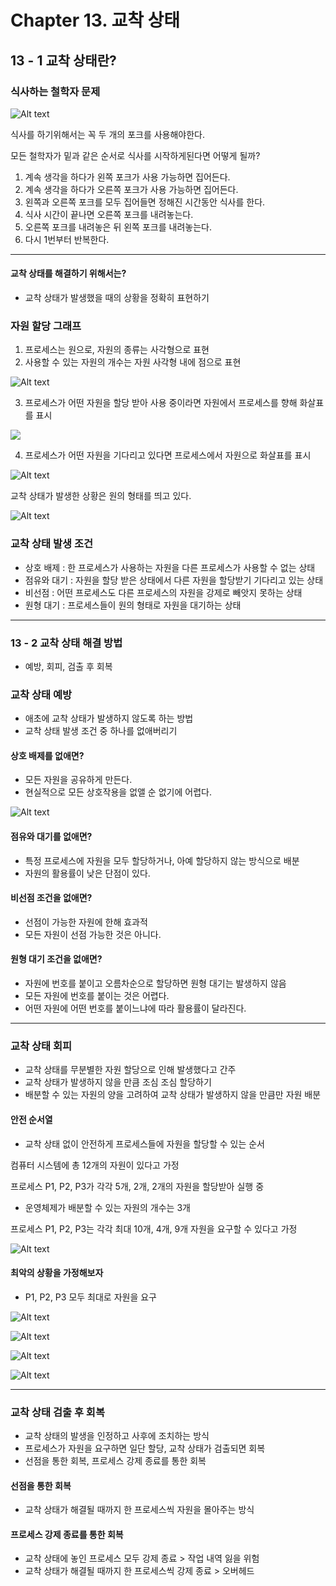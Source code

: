 # Chapter 13. 교착 상태

## 13 - 1 교착 상태란?

### 식사하는 철학자 문제
![Alt text](images8/05.교착상태해결방법-0.png)

식사를 하기위해서는 꼭 두 개의 포크를 사용해야한다.

모든 철학자가 밑과 같은 순서로 식사를 시작하게된다면 어떻게 될까?

1. 계속 생각을 하다가 왼쪽 포크가 사용 가능하면 집어든다.
2. 계속 생각을 하다가 오른쪽 포크가 사용 가능하면 집어든다.
3. 왼쪽과 오른쪽 포크를 모두 집어들면 정해진 시간동안 식사를 한다.
4. 식사 시간이 끝나면 오른쪽 포크를 내려놓는다.
5. 오른쪽 포크를 내려놓은 뒤 왼쪽 포크를 내려놓는다.
6. 다시 1번부터 반복한다.

<hr>

#### 교착 상태를 해결하기 위해서는?
- 교착 상태가 발생했을 때의 상황을 정확히 표현하기

### 자원 할당 그래프

1. 프로세스는 원으로, 자원의 종류는 사각형으로 표현
2. 사용할 수 있는 자원의 개수는 자원 사각형 내에 점으로 표현

![Alt text](images8/05.교착상태해결방법-4.png)

3. 프로세스가 어떤 자원을 할당 받아 사용 중이라면 자원에서 프로세스를 향해 화살표를 표시

![](images8/05.교착상태해결방법-5.png)

4. 프로세스가 어떤 자원을 기다리고 있다면 프로세스에서 자원으로 화살표를 표시

![Alt text](images8/05.교착상태해결방법-6.png)


교착 상태가 발생한 상황은 원의 형태를 띄고 있다.

![Alt text](images8/05.교착상태해결방법-7.png)

### 교착 상태 발생 조건
- 상호 배제 : 한 프로세스가 사용하는 자원을 다른 프로세스가 사용할 수 없는 상태
- 점유와 대기 : 자원을 할당 받은 상태에서 다른 자원을 할당받기 기다리고 있는 상태
- 비선점 : 어떤 프로세스도 다른 프로세스의 자원을 강제로 빼앗지 못하는 상태
- 원형 대기 : 프로세스들이 원의 형태로 자원을 대기하는 상태

<hr>

### 13 - 2 교착 상태 해결 방법

- 예방, 회피, 검출 후 회복

### 교착 상태 예방
- 애초에 교착 상태가 발생하지 않도록 하는 방법
- 교착 상태 발생 조건 중 하나를 없애버리기


#### 상호 배제를 없애면?
- 모든 자원을 공유하게 만든다.
- 현실적으로 모든 상호작용을 없앨 순 없기에 어렵다.

![Alt text](images8/05.교착상태해결방법-8.png)

#### 점유와 대기를 없애면?
- 특정 프로세스에 자원을 모두 할당하거나, 아예 할당하지 않는 방식으로 배분
- 자원의 활용률이 낮은 단점이 있다.

#### 비선점 조건을 없애면?
- 선점이 가능한 자원에 한해 효과적
- 모든 자원이 선점 가능한 것은 아니다.

#### 원형 대기 조건을 없애면?
- 자원에 번호를 붙이고 오름차순으로 할당하면 원형 대기는 발생하지 않음
- 모든 자원에 번호를 붙이는 것은 어렵다.
- 어떤 자원에 어떤 번호를 붙이느냐에 따라 활용률이 달라진다.

<hr>

### 교착 상태 회피
- 교착 상태를 무분별한 자원 할당으로 인해 발생했다고 간주
- 교착 상태가 발생하지 않을 만큼 조심 조심 할당하기
- 배분할 수 있는 자원의 양을 고려하여 교착 상태가 발생하지 않을 만큼만 자원 배분

#### 안전 순서열
- 교착 상태 없이 안전하게 프로세스들에 자원을 할당할 수 있는 순서

컴퓨터 시스템에 총 12개의 자원이 있다고 가정

프로세스 P1, P2, P3가 각각 5개, 2개, 2개의 자원을 할당받아 실행 중
- 운영체제가 배분할 수 있는 자원의 개수는 3개

프로세스 P1, P2, P3는 각각 최대 10개, 4개, 9개 자원을 요구할 수 있다고 가정

![Alt text](images8/05.교착상태해결방법-9.png)

#### 최악의 상황을 가정해보자
- P1, P2, P3 모두 최대로 자원을 요구

![Alt text](images8/05.교착상태해결방법-10.png)

![Alt text](images8/05.교착상태해결방법-11.png)

![Alt text](images8/05.교착상태해결방법-12.png)

![Alt text](images8/05.교착상태해결방법-13.png)

<hr>

### 교착 상태 검출 후 회복
- 교착 상태의 발생을 인정하고 사후에 조치하는 방식
- 프로세스가 자원을 요구하면 일단 할당, 교착 상태가 검출되면 회복
- 선점을 통한 회복, 프로세스 강제 종료를 통한 회복

#### 선점을 통한 회복
- 교착 상태가 해결될 때까지 한 프로세스씩 자원을 몰아주는 방식

#### 프로세스 강제 종료를 통한 회복
- 교착 상태에 놓인 프로세스 모두 강제 종료 > 작업 내역 잃을 위험
- 교착 상태가 해결될 때까지 한 프로세스씩 강제 종료 > 오버헤드